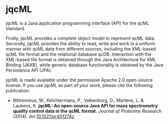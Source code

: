 # jqcML

jqcML is a Java application programming interface (API) for the qcML standard.

Firstly, jqcML provides a complete object model to represent qcML data. Secondly, jqcML provides the ability to read, write and work in a uniform manner with qcML data from different sources, including the XML-based qcML file format and the relational database qcDB. Interaction with the XML-based file format is obtained through the Java Architecture for XML Binding (JAXB), while generic database functionality is obtained by the Java Persistence API (JPA).

jqcML is made available under the permissive Apache 2.0 open-source license. If you use jqcML as part of your work, please cite the following publication:

* Bittremieux, W., Kelchtermans, P., Valkenborg, D., Martens, L. & Laukens, K. **jqcML: An open-source Java API for mass spectrometry quality control data in the qcML format.** *Journal of Proteome Research* (2014). doi:[10.1021/pr401274z](http://pubs.acs.org/doi/abs/10.1021/pr401274z)
